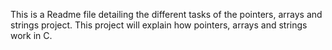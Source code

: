 This is a Readme file detailing the different tasks of the pointers, arrays and strings project.
This project will explain how pointers, arrays and strings work in C.
